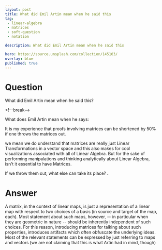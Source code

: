 ```yaml
---
layout: post
title: What did Emil Artin mean when he said this
tag:
 - linear-algebra
 - matrices
 - soft-question
 - notation

description: What did Emil Artin mean when he said this

hero: https://source.unsplash.com/collection/145103/
overlay: blue 
published: true
---
```


# Question 

What did Emil Artin mean when he said this?

<!–-break-–>


What does Emil Artin mean when he says:

It is my experience that proofs involving matrices can be shortened by 50% if one throws the matrices out.


we mean we do understand that matrices are really just Linear Transformations in a vector space and this also makes for cool visualizations associated with all of Linear Algebra.
 But for the sake of performing manipulations and thinking analytically about Linear Algebra, isn't it essential to have Matrices.
 
If we throw them out, what else can take its place?
.


# Answer 


A matrix, in the context of linear maps, is just a representation of a linear map with respect to two choices of a basis (in source and target of the map, each). Most statement about such maps, however, -- in particular when they are geometric in nature -- should be inherently independent of such choices. 
For this reason, introducing matrices for talking about such properties, introduces artifacts which often obfuscate the underlying ideas. Most of the relevant statements can be expressed by just referring to maps and vectors 
(we are  not claiming that this is what Artin had in mind, though)


